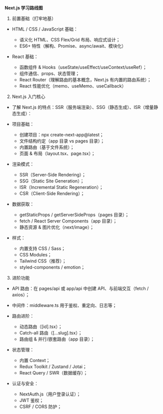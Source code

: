 **Next.js 学习路线图**
1. 前置基础（打牢地基）
- HTML / CSS / JavaScript 基础：
   - 语义化 HTML、CSS Flex/Grid 布局、响应式设计；
   - ES6+ 特性（解构、Promise、async/await、模块化）
 
- React 基础：
   - 函数组件 & Hooks（useState/useEffect/useContext/useRef）；
   - 组件通信、props、状态管理；
   - React Router（理解路由的基本概念，Next.js 有内置的路由系统）；
   - React 性能优化（memo、useMemo、useCallback）

2. Next.js 入门核心
- 了解 Next.js 的特点：SSR（服务端渲染）、SSG（静态生成）、ISR（增量静态生成）：
- 项目基础：
   - 创建项目：npx create-next-app@latest；
   - 文件结构约定（app 目录 vs pages 目录）；
   - 内置路由（基于文件系统）；
   - 页面 & 布局（layout.tsx、page.tsx）；
 
- 渲染模式：
   - SSR（Server-Side Rendering）；
   - SSG（Static Site Generation）；
   - ISR（Incremental Static Regeneration）；
   - CSR（Client-Side Rendering）；
 
- 数据获取：
   - getStaticProps / getServerSideProps（pages 目录）；
   - fetch / React Server Components（app 目录）；
   - 静态资源 & 图片优化（next/image）；
 
- 样式：
   - 内置支持 CSS / Sass；
   - CSS Modules；
   - Tailwind CSS（推荐）；
   - styled-components / emotion；

3. 进阶功能
- API 路由：在 pages/api 或 app/api 中创建 API、与前端交互（fetch / axios）；
- 中间件：middleware.ts 用于鉴权、重定向、日志等；
- 路由进阶：
   - 动态路由（[id].tsx）；
   - Catch-all 路由（[...slug].tsx）；
   - 路由组 & 并行/嵌套路由（app 目录）；
 
- 状态管理：
   - 内置 Context；
   - Redux Toolkit / Zustand / Jotai；
   - React Query / SWR（数据缓存）；
 
- 认证与安全：
   - NextAuth.js（用户登录认证）；
   - JWT 鉴权；
   - CSRF / CORS 防护；






